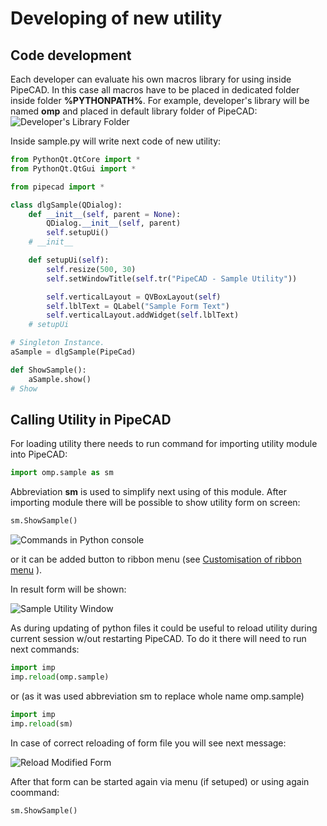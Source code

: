 # Developing of new utility

## Code development
Each developer can evaluate his own macros library for using inside PipeCAD. In this case all macros have to be placed in dedicated folder inside folder **%PYTHONPATH%**. For example, developer's library will be named **omp** and placed in default library folder of PipeCAD:
![Developer's Library Folder](../../images/development/new_utility/sample_file.png)

Inside sample.py will write next code of new utility:
```python
from PythonQt.QtCore import *
from PythonQt.QtGui import *

from pipecad import *

class dlgSample(QDialog):
    def __init__(self, parent = None):
        QDialog.__init__(self, parent)
        self.setupUi()
    # __init__

    def setupUi(self):
        self.resize(500, 30)
        self.setWindowTitle(self.tr("PipeCAD - Sample Utility"))

        self.verticalLayout = QVBoxLayout(self)
        self.lblText = QLabel("Sample Form Text")
        self.verticalLayout.addWidget(self.lblText)
    # setupUi

# Singleton Instance.
aSample = dlgSample(PipeCad)

def ShowSample():
    aSample.show()
# Show
```

## Calling Utility in PipeCAD
For loading utility there needs to run command for importing utility module into PipeCAD:
```python
import omp.sample as sm
```
Abbreviation **sm** is used  to simplify next using of this module. After importing module there will be possible to show utility form on screen:
```python
sm.ShowSample()
```

![Commands in Python console](../../images/development/new_utility/python_console.png)

or it can be added button to ribbon menu (see [Customisation of ribbon menu](../common/ribbon_customisation.md) ).

In result form will be shown:

![Sample Utility Window](../../images/development/new_utility/sample_window.png)

As during updating of python files it could be useful to reload utility during current session w/out restarting PipeCAD. To do it there will need to run next commands:
```python
import imp
imp.reload(omp.sample)
```
or (as it was used abbreviation sm to replace whole name omp.sample)
```python
import imp
imp.reload(sm)
```
In case of correct reloading of form file you will see next message:

![Reload Modified Form](../../images/development/new_utility/reload_form_message.png)

After that form can be started again via menu (if setuped) or using again coommand:
```python
sm.ShowSample()
```



